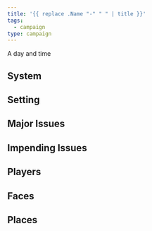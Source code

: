 ```yaml
---
title: '{{ replace .Name "-" " " | title }}'
tags:
  - campaign
type: campaign
---
```

A day and time

## System
## Setting

## Major Issues

## Impending Issues

## Players

## Faces

## Places
